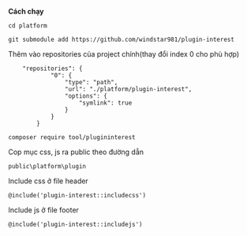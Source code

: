 **Cách chạy** <br>

``cd platform``

``git submodule add https://github.com/windstar981/plugin-interest``

Thêm vào repositories của project chính(thay đổi index 0 cho phù hợp)<br>
```
    "repositories": { 
            "0": {
                "type": "path",
                "url": "./platform/plugin-interest",
                "options": {
                    "symlink": true
                }
            }
        }
```

``composer require tool/plugininterest``

Cop mục css, js ra public theo đường dẫn

``public\platform\plugin``

Include css ở file header

``@include('plugin-interest::includecss')``

Include js ở file footer

``@include('plugin-interest::includejs')``
